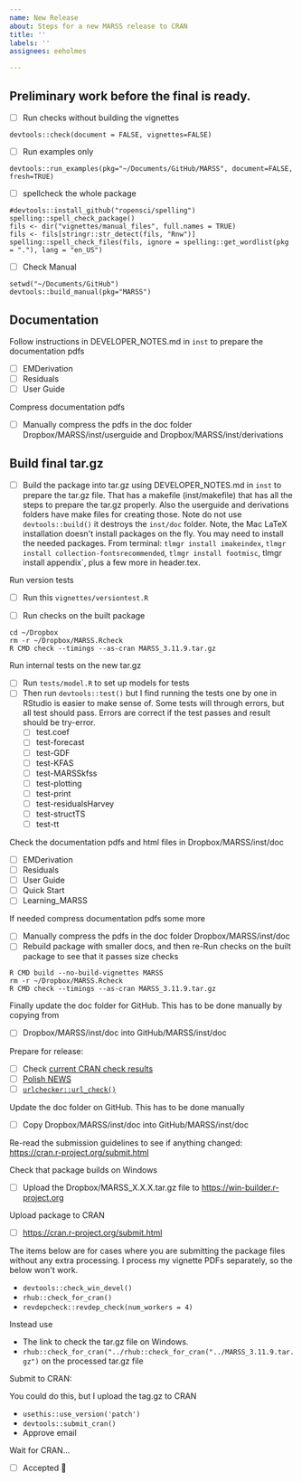 ```yaml
---
name: New Release
about: Steps for a new MARSS release to CRAN
title: ''
labels: ''
assignees: eeholmes

---
```


## Preliminary work before the final is ready.

- [ ] Run checks without building the vignettes
```
devtools::check(document = FALSE, vignettes=FALSE)
```
- [ ] Run examples only
```
devtools::run_examples(pkg="~/Documents/GitHub/MARSS", document=FALSE, fresh=TRUE)
```
- [ ] spellcheck the whole package
```
#devtools::install_github("ropensci/spelling")
spelling::spell_check_package()
fils <- dir("vignettes/manual_files", full.names = TRUE)
fils <- fils[stringr::str_detect(fils, "Rnw")]
spelling::spell_check_files(fils, ignore = spelling::get_wordlist(pkg = "."), lang = "en_US")
```

- [ ] Check Manual
```
setwd("~/Documents/GitHub")
devtools::build_manual(pkg="MARSS")
```

## Documentation

Follow instructions in DEVELOPER_NOTES.md in `inst` to prepare the documentation pdfs
  - [ ] EMDerivation
  - [ ] Residuals
  - [ ] User Guide

Compress documentation pdfs
  - [ ] Manually compress the pdfs in the doc folder Dropbox/MARSS/inst/userguide and Dropbox/MARSS/inst/derivations

## Build final tar.gz

- [ ] Build the package into tar.gz using DEVELOPER_NOTES.md in `inst` to prepare the tar.gz file. That has a makefile (inst/makefile) that has all the steps to prepare the tar.gz properly. Also the userguide and derivations folders have make files for creating those.  Note do not use `devtools::build()` it destroys the `inst/doc` folder. Note, the Mac LaTeX installation doesn't install packages on the fly. You may need to install the needed packages. From terminal: `tlmgr install imakeindex`, `tlmgr install collection-fontsrecommended`, `tlmgr install footmisc`, tlmgr install appendix`, plus a few more in header.tex.
 
Run version tests
- [ ] Run this `vignettes/versiontest.R`

- [ ] Run checks on the built package
```
cd ~/Dropbox
rm -r ~/Dropbox/MARSS.Rcheck
R CMD check --timings --as-cran MARSS_3.11.9.tar.gz
```
Run internal tests on the new tar.gz
  - [ ] Run `tests/model.R` to set up models for tests
  - [ ] Then run `devtools::test()` but I find running the tests one by one in RStudio is easier to make sense of. Some tests will through errors, but all test should pass. Errors are correct if the test passes and result should be try-error.
       - [ ] test.coef
       - [ ] test-forecast
       - [ ] test-GDF
       - [ ] test-KFAS
       - [ ] test-MARSSkfss
       - [ ] test-plotting
       - [ ] test-print
       - [ ] test-residualsHarvey
       - [ ] test-structTS
       - [ ] test-tt

Check the documentation pdfs and html files in Dropbox/MARSS/inst/doc
  - [ ] EMDerivation
  - [ ] Residuals
  - [ ] User Guide
  - [ ]  Quick Start
  - [ ] Learning_MARSS

If needed compress documentation pdfs some more
  - [ ] Manually compress the pdfs in the doc folder Dropbox/MARSS/inst/doc
  - [ ] Rebuild package with smaller docs, and then re-Run checks on the built package to see that it passes size checks
```
R CMD build --no-build-vignettes MARSS
rm -r ~/Dropbox/MARSS.Rcheck
R CMD check --timings --as-cran MARSS_3.11.9.tar.gz
```

Finally update the doc folder for GitHub. This has to be done manually by copying from
  - [ ] Dropbox/MARSS/inst/doc into GitHub/MARSS/inst/doc

Prepare for release:
* [ ] Check [current CRAN check results](https://cran.rstudio.org/web/checks/check_results_MARSS.html)
* [ ] [Polish NEWS](https://style.tidyverse.org/news.html#news-release)
* [ ] [`urlchecker::url_check()`](https://github.com/r-lib/urlchecker)

Update the doc folder on GitHub. This has to be done manually
- [ ] Copy Dropbox/MARSS/inst/doc into GitHub/MARSS/inst/doc

Re-read the submission guidelines to see if anything changed: https://cran.r-project.org/submit.html

Check that package builds on Windows
- [ ] Upload the Dropbox/MARSS_X.X.X.tar.gz file to https://win-builder.r-project.org

Upload package to CRAN
- [ ] https://cran.r-project.org/submit.html


The items below are for cases where you are submitting the package files without any extra processing. I process my vignette PDFs separately, so the below won't work. 

* `devtools::check_win_devel()`
* `rhub::check_for_cran()`
*  `revdepcheck::revdep_check(num_workers = 4)`

Instead use
* The link to check the tar.gz file on Windows.
* `rhub::check_for_cran("../rhub::check_for_cran("../MARSS_3.11.9.tar.gz")` on the processed tar.gz file

Submit to CRAN:

You could do this, but I upload the tag.gz to CRAN
* `usethis::use_version('patch')`
* `devtools::submit_cran()`
* Approve email

Wait for CRAN...

* [ ] Accepted :tada:

